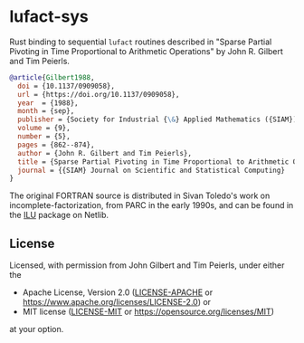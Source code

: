 # lufact-sys

Rust binding to sequential `lufact` routines described in 
"Sparse Partial Pivoting in Time Proportional to Arithmetic
Operations" by John R. Gilbert and Tim Peierls.

```bibtex
@article{Gilbert1988,
  doi = {10.1137/0909058},
  url = {https://doi.org/10.1137/0909058},
  year  = {1988},
  month = {sep},
  publisher = {Society for Industrial {\&} Applied Mathematics ({SIAM})},
  volume = {9},
  number = {5},
  pages = {862--874},
  author = {John R. Gilbert and Tim Peierls},
  title = {Sparse Partial Pivoting in Time Proportional to Arithmetic Operations},
  journal = {{SIAM} Journal on Scientific and Statistical Computing}
}
```

The original FORTRAN source is distributed in Sivan Toledo's work on 
incomplete-factorization, from PARC in the early 1990s, and can be 
found in the [ILU](http://www.netlib.org/linalg/ilu.tgz) package on Netlib.

## License

Licensed, with permission from John Gilbert and Tim Peierls, under either the

* Apache License, Version 2.0 ([LICENSE-APACHE](LICENSE-APACHE) or https://www.apache.org/licenses/LICENSE-2.0) or
* MIT license ([LICENSE-MIT](LICENSE-MIT) or https://opensource.org/licenses/MIT)

at your option.
